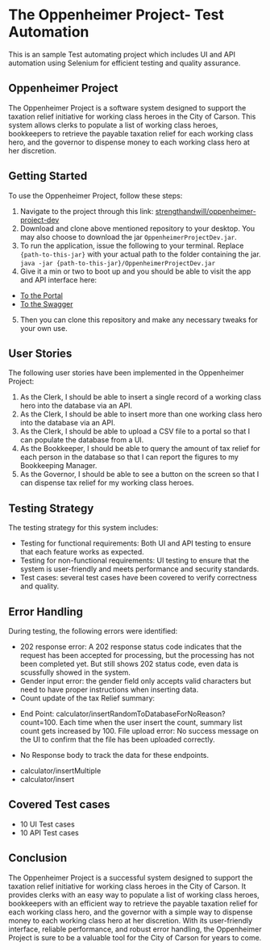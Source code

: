 # The Oppenheimer Project- Test Automation
 This is an sample Test automating project which includes UI and API automation using Selenium for efficient testing and quality assurance.  

## Oppenheimer Project
The Oppenheimer Project is a software system designed to support the taxation relief initiative for working class heroes in the City of Carson. This system allows clerks to populate a list of working class heroes, bookkeepers to retrieve the payable taxation relief for each working class hero, and the governor to dispense money to each working class hero at her discretion.

## Getting Started
To use the Oppenheimer Project, follow these steps:

1. Navigate to the project through this link: <a href = "https://bit.ly/3RGTBrV">strengthandwill/oppenheimer-project-dev</a>
2. Download and clone above mentioned repository to your desktop. You may also choose to download the jar `OppenheimerProjectDev.jar`.
3. To run the application, issue the following to your terminal. Replace `{path-to-this-jar}` with your actual path to the folder containing the jar.
   `java -jar {path-to-this-jar}/OppenheimerProjectDev.jar`
4. Give it a min or two to boot up and you should be able to visit the app and API interface here:
- <a href = "http://localhost:8080/" target = "blank"> To the Portal </a>
- <a href = "http://localhost:8080/swagger-ui.html" target = "blank"> To the Swagger </a>
5. Then you can clone this repository and make any necessary tweaks for your own use. 

## User Stories
The following user stories have been implemented in the Oppenheimer Project:

1. As the Clerk, I should be able to insert a single record of a working class hero into the database via an API.
2. As the Clerk, I should be able to insert more than one working class hero into the database via an API.
3. As the Clerk, I should be able to upload a CSV file to a portal so that I can populate the database from a UI.
4. As the Bookkeeper, I should be able to query the amount of tax relief for each person in the database so that I can report the figures to my Bookkeeping Manager.
5. As the Governor, I should be able to see a button on the screen so that I can dispense tax relief for my working class heroes.

## Testing Strategy
The testing strategy for this system includes:

- Testing for functional requirements: Both UI and API testing to ensure that each feature works as expected.
- Testing for non-functional requirements: UI testing to ensure that the system is user-friendly and meets performance and security standards.
- Test cases: several test cases have been covered to verify correctness and quality.

## Error Handling
During testing, the following errors were identified:

* 202 response error: A 202 response status code indicates that the request has been accepted for processing, but the processing has not been completed yet. But still shows 202 status code, even data is scussfully showed in the system.
* Gender input error: the gender field only accepts valid characters but need to have proper instructions when inserting data.
* Count update of the tax Relief summary:
- End Point: calculator/insertRandomToDatabaseForNoReason?count=100. Each time when the user insert the count, summary list count gets increased by 100.
File upload error: No success message on the UI to confirm that the file has been uploaded correctly.
* No Response body to track the data for these endpoints.
- calculator/insertMultiple
- calculator/insert

## Covered Test cases
- 10 UI Test cases
- 10 API Test cases 

## Conclusion
The Oppenheimer Project is a successful system designed to support the taxation relief initiative for working class heroes in the City of Carson. It provides clerks with an easy way to populate a list of working class heroes, bookkeepers with an efficient way to retrieve the payable taxation relief for each working class hero, and the governor with a simple way to dispense money to each working class hero at her discretion. With its user-friendly interface, reliable performance, and robust error handling, the Oppenheimer Project is sure to be a valuable tool for the City of Carson for years to come.
